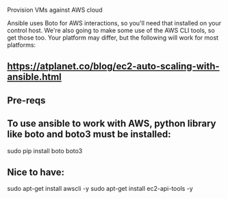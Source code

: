 Provision VMs against AWS cloud

Ansible uses Boto for AWS interactions, so you'll need that installed on your control host.
We're also going to make some use of the AWS CLI tools, so get those too. Your platform may
differ, but the following will work for most platforms:

https://atplanet.co/blog/ec2-auto-scaling-with-ansible.html
---------
Pre-reqs 
---------

To use ansible to work with AWS, python library like boto and boto3 must be installed:
---------
sudo pip install boto boto3

Nice to have:
-------------
sudo apt-get install awscli -y
sudo apt-get install ec2-api-tools -y
